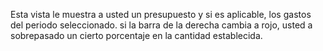 Esta vista le muestra a usted un presupuesto y si es aplicable, los gastos del periodo seleccionado. si la barra de la derecha cambia a rojo, usted a sobrepasado un cierto porcentaje en la cantidad establecida.